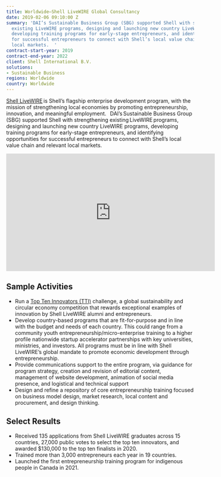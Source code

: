 ```yaml
---
title: Worldwide—Shell LiveWIRE Global Consultancy
date: 2019-02-06 09:10:00 Z
summary: 'DAI’s Sustainable Business Group (SBG) supported Shell with strengthening
  existing LiveWIRE programs, designing and launching new country LiveWIRE programs,
  developing training programs for early-stage entrepreneurs, and identifying opportunities
  for successful entrepreneurs to connect with Shell’s local value chain and relevant
  local markets.  '
contract-start-year: 2019
contract-end-year: 2022
client: Shell International B.V.
solutions:
- Sustainable Business
regions: Worldwide
country: Worldwide
---
```


[Shell LiveWIRE](https://www.livewire.shell/) is Shell’s flagship enterprise development program, with the mission of strengthening local economies by promoting entrepreneurship, innovation, and meaningful employment.
 
DAI’s Sustainable Business Group (SBG) supported Shell with strengthening existing LiveWIRE programs, designing and launching new country LiveWIRE programs, developing training programs for early-stage entrepreneurs, and identifying opportunities for successful entrepreneurs to connect with Shell’s local value chain and relevant local markets. 

<iframe width="560" height="315" src="https://www.youtube.com/embed/AWPQFMSETpE" frameborder="0" allow="accelerometer; autoplay; encrypted-media; gyroscope; picture-in-picture" allowfullscreen></iframe>

## Sample Activities

* Run a [Top Ten Innovators (TTI)](https://www.livewire.shell/top-ten-innovators.html) challenge, a global sustainability and circular economy competition that rewards exceptional examples of innovation by Shell LiveWIRE alumni and entrepreneurs.
* Develop country-based programs that are fit-for-purpose and in line with the budget and needs of each country. This could range from a community youth entrepreneurship/micro-enterprise training to a higher profile nationwide startup accelerator partnerships with key universities, ministries, and investors. All programs must be in line with Shell LiveWIRE’s global mandate to promote economic development through entrepreneurship.
* Provide communications support to the entire program, via guidance for program strategy, creation and revision of editorial content, management of website development, animation of social media presence, and logistical and technical support
* Design and refine a repository of core entrepreneurship training focused on business model design, market research, local content and procurement, and design thinking.

## Select Results

* Received 135 applications from Shell LiveWIRE graduates across 15 countries, 27,000 public votes to select the top ten innovators, and awarded $130,000 to the top ten finalists in 2020.
* Trained more than 3,000 entrepreneurs each year in 19 countries.
* Launched the first entrepreneurship training program for indigenous people in Canada in 2021.

